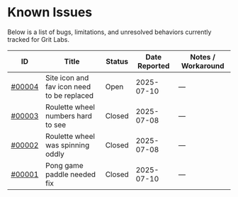# Known Issues

Below is a list of bugs, limitations, and unresolved behaviors currently tracked for Grit Labs.

| ID | Title | Status | Date Reported | Notes / Workaround |
|----|-------|--------|---------------|--------------------|
| [#00004](2025/07/00004.md) | Site icon and fav icon need to be replaced | Open | 2025-07-10 | — |
| [#00003](2025/07/00003.md) | Roulette wheel numbers hard to see | Closed | 2025-07-08 | — |
| [#00002](2025/07/00002.md) | Roulette wheel was spinning oddly | Closed | 2025-07-08 | — |
| [#00001](2025/07/00001.md) | Pong game paddle needed fix | Closed | 2025-07-10 | — |

